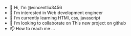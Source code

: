 - 👋 Hi, I’m @vincentliu3456
- 👀 I’m interested in Web development engineer
- 🌱 I’m currently learning HTMl, css, javascript
- 💞️ I’m looking to collaborate on This new project on github
- 📫 How to reach me ...

<!---
vincentliu3456/vincentliu3456 is a ✨ special ✨ repository because its `README.md` (this file) appears on your GitHub profile.
You can click the Preview link to take a look at your changes.
--->
